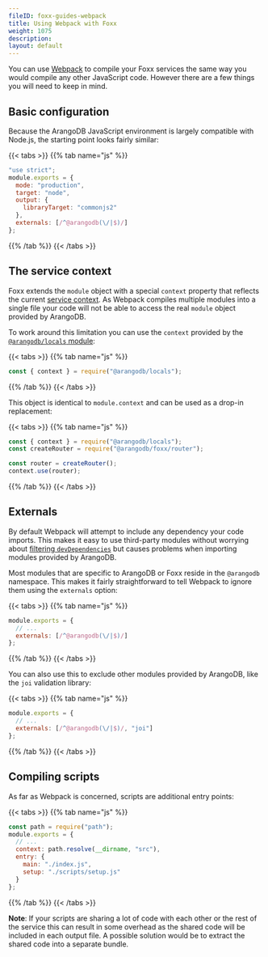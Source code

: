 ```yaml
---
fileID: foxx-guides-webpack
title: Using Webpack with Foxx
weight: 1075
description: 
layout: default
---
```

You can use [Webpack](https://webpack.js.org/) to compile your Foxx services
the same way you would compile any other JavaScript code.
However there are a few things you will need to keep in mind.

## Basic configuration

Because the ArangoDB JavaScript environment is largely compatible with Node.js,
the starting point looks fairly similar:

{{< tabs >}}
{{% tab name="js" %}}
```js
"use strict";
module.exports = {
  mode: "production",
  target: "node",
  output: {
    libraryTarget: "commonjs2"
  },
  externals: [/^@arangodb(\/|$)/]
};
```
{{% /tab %}}
{{< /tabs >}}

## The service context

Foxx extends the `module` object with a special `context` property that
reflects the current [service context](../reference/foxx-reference-context).
As Webpack compiles multiple modules into a single file your code will
not be able to access the real `module` object provided by ArangoDB.

To work around this limitation you can use the `context` provided by the
[`@arangodb/locals` module](../reference/related-modules/#the-arangodblocals-module):

{{< tabs >}}
{{% tab name="js" %}}
```js
const { context } = require("@arangodb/locals");
```
{{% /tab %}}
{{< /tabs >}}

This object is identical to `module.context` and can be used as
a drop-in replacement:

{{< tabs >}}
{{% tab name="js" %}}
```js
const { context } = require("@arangodb/locals");
const createRouter = require("@arangodb/foxx/router");

const router = createRouter();
context.use(router);
```
{{% /tab %}}
{{< /tabs >}}

## Externals

By default Webpack will attempt to include any dependency your code imports.
This makes it easy to use third-party modules without worrying about
[filtering `devDependencies`](foxx-guides-bundled-node-modules)
but causes problems when importing modules provided by ArangoDB.

Most modules that are specific to ArangoDB or Foxx reside in the `@arangodb`
namespace. This makes it fairly straightforward to tell Webpack to ignore
them using the `externals` option:

{{< tabs >}}
{{% tab name="js" %}}
```js
module.exports = {
  // ...
  externals: [/^@arangodb(\/|$)/]
};
```
{{% /tab %}}
{{< /tabs >}}

You can also use this to exclude other modules provided by ArangoDB,
like the `joi` validation library:

{{< tabs >}}
{{% tab name="js" %}}
```js
module.exports = {
  // ...
  externals: [/^@arangodb(\/|$)/, "joi"]
};
```
{{% /tab %}}
{{< /tabs >}}

## Compiling scripts

As far as Webpack is concerned, scripts are additional entry points:

{{< tabs >}}
{{% tab name="js" %}}
```js
const path = require("path");
module.exports = {
  // ...
  context: path.resolve(__dirname, "src"),
  entry: {
    main: "./index.js",
    setup: "./scripts/setup.js"
  }
};
```
{{% /tab %}}
{{< /tabs >}}

**Note**: If your scripts are sharing a lot of code with each other or
the rest of the service this can result in some overhead as the shared code
will be included in each output file. A possible solution would be to
extract the shared code into a separate bundle.
